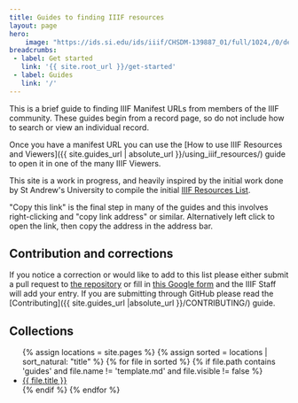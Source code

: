 ```yaml
---
title: Guides to finding IIIF resources
layout: page
hero:
    image: "https://ids.si.edu/ids/iiif/CHSDM-139887_01/full/1024,/0/default.jpg"
breadcrumbs:
 - label: Get started
   link: '{{ site.root_url }}/get-started'
 - label: Guides
   link: '/'
---
```


This is a brief guide to finding IIIF Manifest URLs from members of the IIIF community.  These guides begin from a record page, so do not include how to search or view an individual record.

Once you have a manifest URL you can use the [How to use IIIF Resources and Viewers]({{ site.guides_url | absolute_url }}/using_iiif_resources/) guide to open it in one of the many IIIF Viewers. 

This site is a work in progress, and heavily inspired by the initial work done by St Andrew's University to compile the initial [IIIF Resources List](https://www.st-andrews.ac.uk/assets/university/library/documents/IIF%20resources.pdf).

"Copy this link" is the final step in many of the guides and this involves right-clicking and "copy link address" or similar. Alternatively left click to open the link, then copy the address in the address bar. 

## Contribution and corrections

If you notice a correction or would like to add to this list please either submit a pull request to [the repository](https://github.com/IIIF/guides) or fill in  [this Google form](https://forms.gle/S6LLjBy2o4iEBR8C9) and the IIIF Staff will add your entry. If you are submitting through GitHub please read the [Contributing]({{ site.guides_url |absolute_url }}/CONTRIBUTING/) guide.

## Collections
<ul>
  {% assign locations = site.pages %}
  {% assign sorted = locations | sort_natural: "title" %}
  {% for file in sorted %}
    {% if file.path contains 'guides' and file.name != 'template.md' and file.visible != false %}
      <li>
        <a href="{{ site.guides_url | append: file.url |  absolute_url}}">{{ file.title }}</a>
      </li>
    {% endif %}
  {% endfor %}
</ul>
